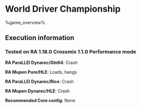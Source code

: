 # World Driver Championship 

%game_overview%

## Execution information

### Tested on RA 1.18.0 Crossmix 1.1.0 Performance mode

**RA ParaLLEl Dynarec/Gln64**: Crash

**RA Mupen Pure/HLE**: Loads, hangs

**RA ParaLLEl Dynarec/Rice**: Crash

**RA Mupen Dynarec/HLE**: Crash

**Recommended Core config**: None